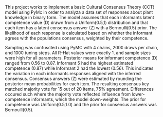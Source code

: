 This project works to implement a basic Cultural Consensus Theory (CCT) model using PyMc in order to analyza a data set of responses about plant knowledge in binary form. The model assumes that each informants latent competence value (D) drawn from a Uniform(0.5,1) distribution and that each item has a latent consensus answer (Z) with a Bernoulli(0.5) prior. The likelihood of each response is calculated based on whether the informant agrees with the populations consensus, weighted by their competence.

Sampling was confuscted using PyMC with 4 chains, 2000 draws per chain, and 1000 tuning steps. All R-Hat values were exactly 1, and sample sizes were high for all parameters. Posterior means for informant competence (D) ranged from 0.56 to 0.87. Informant 5 had the highest estimated competence (0.87) while Informant 2 had the lowest (0.56). This indicates the variation in each informants responses aligned with the inferred consensus. Consensus answers (Z) were estimated by rounding the posterior mean probabilities for each item. The resulting consensus key matched majority vote for 15 out of 20 items, 75% agreement. Differences occured such where the majority vote reflected influence from lower-competence informants, which the model down-weights. The prior for competence was Uniform(0.5,1.0) and the prior for consensus answers was Bernoulli(0.5).
